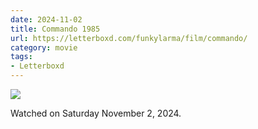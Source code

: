 ```yaml
---
date: 2024-11-02
title: Commando 1985
url: https://letterboxd.com/funkylarma/film/commando/
category: movie
tags:
- Letterboxd
---
```


![](https://a.ltrbxd.com/resized/film-poster/4/5/7/0/3/45703-commando-0-600-0-900-crop.jpg?v=82ebc01d48)

Watched on Saturday November 2, 2024.
